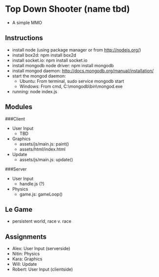 Top Down Shooter (name tbd)
===========================
+ A simple MMO 

Instructions
------------
+ install node (using package manager or from http://nodejs.org/)
+ install box2d: npm install box2d
+ install socket.io: npm install socket.io
+ install mongodb node driver: npm install mongodb
+ install mongod daemon: http://docs.mongodb.org/manual/installation/
+ start the mongod daemon:
  + Ubuntu: From terminal, sudo service mongodb start
  + Windows: From cmd, C:\mongodb\bin\mongod.exe
+ running: node index.js

Modules
-------

###Client
+ User Input
  + TBD
+ Graphics
  + assets/js/main.js: paint()
  + assets/html/index.html
+ Update
  + assets/js/main.js: update()

###Server
+ User Input
  + handle.js (?)
+ Physics
  + game.js: gameLoop()


Le Game
-------
+ persistent world, race v. race


Assignments
-----------
+ Alex: User Input (serverside)
+ Nitin: Physics
+ Kara: Graphics
+ Will: Update
+ Robert: User Input (clientside)
